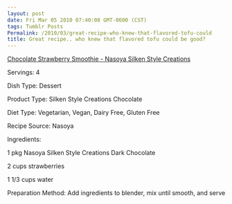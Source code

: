 ```yaml
---
layout: post
date: Fri Mar 05 2010 07:40:08 GMT-0600 (CST)
tags: Tumblr Posts
Permalink: /2010/03/great-recipe-who-knew-that-flavored-tofu-could
title: Great recipe.. who knew that flavored tofu could be good?
---
```


[Chocolate Strawberry Smoothie - Nasoya Silken Style Creations](http://www.nasoya.com/recipes-results.html?recipe_product_type=Silken%20Style%20Creations&recipe_dish_type=Dessert&recipe_diet_type=&recipe_keyword=strawberry&id=185)

Servings: 4

Dish Type: Dessert

Product Type: Silken Style Creations Chocolate

Diet Type: Vegetarian, Vegan, Dairy Free, Gluten Free

Recipe Source: Nasoya

Ingredients:

1 pkg Nasoya Silken Style Creations Dark Chocolate

2 cups strawberries

1 1/3 cups water

Preparation Method: Add ingredients to blender, mix until smooth, and serve
